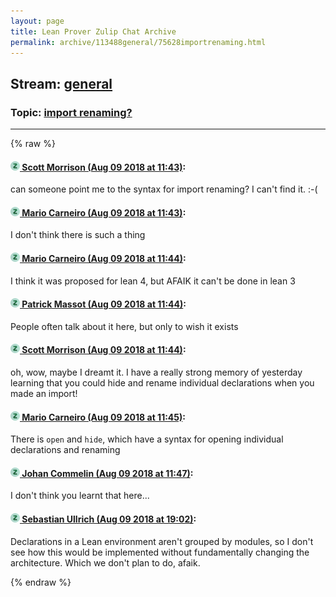 ```yaml
---
layout: page
title: Lean Prover Zulip Chat Archive 
permalink: archive/113488general/75628importrenaming.html
---
```


## Stream: [general](index.html)
### Topic: [import renaming?](75628importrenaming.html)

---


{% raw %}
#### [![Click to go to Zulip](../../assets/img/zulip2.png) Scott Morrison (Aug 09 2018 at 11:43)](https://leanprover.zulipchat.com/#narrow/stream/113488-general/topic/import%20renaming%3F/near/131161156):
can someone point me to the syntax for import renaming? I can't find it. :-(

#### [![Click to go to Zulip](../../assets/img/zulip2.png) Mario Carneiro (Aug 09 2018 at 11:43)](https://leanprover.zulipchat.com/#narrow/stream/113488-general/topic/import%20renaming%3F/near/131161170):
I don't think there is such a thing

#### [![Click to go to Zulip](../../assets/img/zulip2.png) Mario Carneiro (Aug 09 2018 at 11:44)](https://leanprover.zulipchat.com/#narrow/stream/113488-general/topic/import%20renaming%3F/near/131161216):
I think it was proposed for lean 4, but AFAIK it can't be done in lean 3

#### [![Click to go to Zulip](../../assets/img/zulip2.png) Patrick Massot (Aug 09 2018 at 11:44)](https://leanprover.zulipchat.com/#narrow/stream/113488-general/topic/import%20renaming%3F/near/131161219):
People often talk about it here, but only to wish it exists

#### [![Click to go to Zulip](../../assets/img/zulip2.png) Scott Morrison (Aug 09 2018 at 11:44)](https://leanprover.zulipchat.com/#narrow/stream/113488-general/topic/import%20renaming%3F/near/131161224):
oh, wow, maybe I dreamt it. I have a really strong memory of yesterday learning that you could hide and rename individual declarations when you made an import!

#### [![Click to go to Zulip](../../assets/img/zulip2.png) Mario Carneiro (Aug 09 2018 at 11:45)](https://leanprover.zulipchat.com/#narrow/stream/113488-general/topic/import%20renaming%3F/near/131161259):
There is `open` and `hide`, which have a syntax for opening individual declarations and renaming

#### [![Click to go to Zulip](../../assets/img/zulip2.png) Johan Commelin (Aug 09 2018 at 11:47)](https://leanprover.zulipchat.com/#narrow/stream/113488-general/topic/import%20renaming%3F/near/131161343):
I don't think you learnt that here...

#### [![Click to go to Zulip](../../assets/img/zulip2.png) Sebastian Ullrich (Aug 09 2018 at 19:02)](https://leanprover.zulipchat.com/#narrow/stream/113488-general/topic/import%20renaming%3F/near/131184956):
Declarations in a Lean environment aren't grouped by modules, so I don't see how this would be implemented without fundamentally changing the architecture. Which we don't plan to do, afaik.


{% endraw %}
